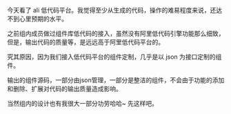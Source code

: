 今天看了 ali 低代码平台。我觉得至少从生成的代码，操作的难易程度来说，还达不到心里预期的水平。

之前组内成员做过组件库低代码的接入，虽然没有阿里低代码引擎功能那么细致，但是，输出代码的质量等，是远远高于阿里低代码平台的。

究其原因，因为我们接入低代码平台的组件定制，几乎是以 json 为接口定制的组件。

输出的组件源码，一部分由json管理，一部分是整洁的组件，不会由于功能的添加和删除、扩展对代码的输出质量造成影响。

当然组内的设计也有我很大一部分功劳哈哈~ 
先这样吧。